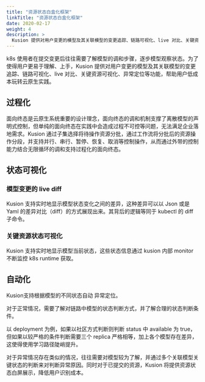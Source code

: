 ```yaml
---
title: "资源状态白盒化框架"
linkTitle: "资源状态白盒化框架"
date: 2020-02-17
weight: 4
description: >
  Kusion 提供对用户变更的模型及其关联模型的变更追踪、链路可视化、live 对比、关键资源可视化、异常定位等功能。
---
```


k8s 使用者在提交变更后往往需要了解模型的调和步骤，逐步模型观察状态。为了使得用户更易于理解、上手，Kusion 提供对用户变更的模型及其关联模型的变更追踪、链路可视化、live 对比、关键资源可视化、异常定位等功能，帮助用户低成本玩转云原生实践。

## 过程化
面向终态是云原生系统重要的设计理念，面向终态的调和机制支撑了离散模型的声明式控制，但单纯的面向终态在实践中会造成过程不可控等问题，无法满足企业落地需求。Kusion 通过子集选择将待操作资源分批，通过工作流将分批后的资源操作分段，并支持并行、串行、暂停、恢复、取消等控制操作，从而通过外带的控制能力结合无限循环的调和支持过程化的面向终态。

## 状态可视化

### 模型变更的 live diff
Kusion 支持实时地显示模型状态变化之间的差异，这种差异可以以 Json 或是 Yaml 的差异对比（diff）的方式展现出来。其背后的逻辑等同于 kubectl 的 diff 子命令。

### 关键资源状态可视化
Kusion 支持实时地显示模型当前状态，这些状态信息通过 kusion 内部 monitor 不断监控 k8s runtime 获取。

## 自动化
Kusion支持根据模型的不同状态自动 异常定位。

对于正常情况，需要了解对链路中模型的状态判断方式，并了解合理的状态判断条件。

以 deployment 为例，如果以社区方式判断则判断 status 中 available 为 true，但如果以较严格的条件判断需要三个 replica 严格相等，加上各个模型存在差异，这使得使用学习路径陡峭提升。

对于异常情况存在类似的情况，往往需要对模型较为了解，并通过多个关联模型关键状态的判断来对判断异常原因。同时对于已提交的资源，Kusion 将提供资源状态白屏展示，降低用户识别成本。
